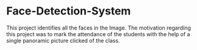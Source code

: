 # Face-Detection-System
This project identifies all the faces in the Image. The motivation regarding this project was to mark the attendance of the students with the help of a single panoramic picture clicked of the class.
